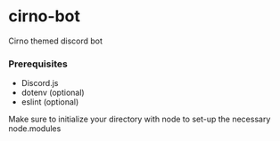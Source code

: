 # cirno-bot
Cirno themed discord bot

### Prerequisites
- Discord.js
- dotenv (optional)
- eslint (optional)

Make sure to initialize your directory with node to set-up the necessary node.modules
